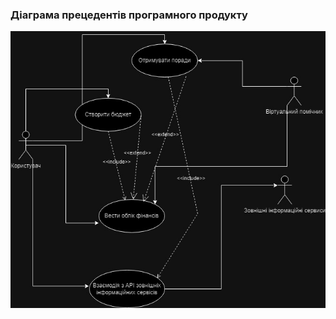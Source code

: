 ### Діаграма прецедентів програмного продукту
![use_case](1.3-SoftwareUserRequirements/1.3.3-UseCaseDiagram/use_case.jpg)
